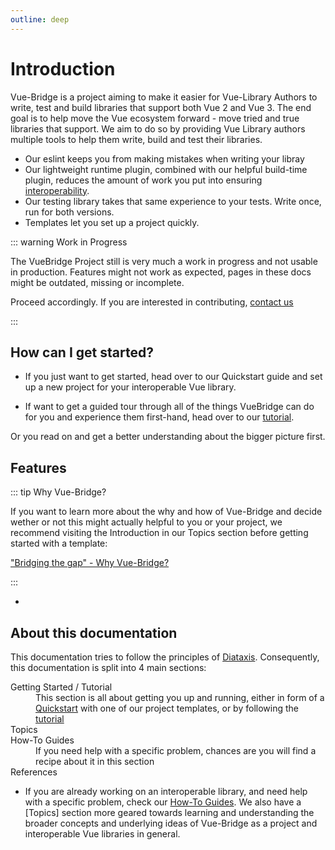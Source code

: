 ```yaml
---
outline: deep
---
```

# Introduction

Vue-Bridge is a project aiming to make it easier for Vue-Library Authors to write, test and build libraries that support both Vue 2 and Vue 3. The end goal is to help move the Vue ecosystem forward - move tried and true libraries that support. We aim to do so by providing Vue Library authors multiple tools to help them write, build and test their libraries.

* Our eslint keeps you from making mistakes when writing your libray
* Our lightweight runtime plugin, combined  with our helpful build-time plugin, reduces the amount of work you put into ensuring [interoperability](#).
* Our testing library takes that same experience to your tests. Write once, run for both versions.
* Templates let you set up a project quickly.

::: warning Work in Progress

The VueBridge Project still is very much a work in progress and not usable in production. Features might not work as expected, pages in these docs might be outdated, missing or incomplete.

Proceed accordingly. If you are interested in contributing, [contact us](https://twitter.com/VueBridge)

:::

## How can I get started?

* If you just want to get started, head over to our Quickstart guide and set up a new project for your interoperable Vue library.

* If want to get a guided tour through all of the things VueBridge can do for you and experience them first-hand, head over to our [tutorial](https://vuebridge.com/tutorial).

Or you read on and get a better understanding about the bigger picture first.
## Features

::: tip Why Vue-Bridge?

If you want to learn more about the why and how of Vue-Bridge and decide wether or not this might actually helpful to you or your project, we recommend visiting the Introduction in our Topics section before getting started with a template:

["Bridging the gap" - Why Vue-Bridge?](../topics/introduction-why-vue-bridge.md)

:::

* 

## About this documentation

This documentation tries to follow the principles of [Diataxis](https://diataxis.fr/). Consequently, this documentation is split into 4 main sections:

<dl>
  <dt>
  Getting Started / Tutorial
  </dt>
  <dd>
    This section is all about getting you up and running, either in form of a <a href="/getting-started/quickstart">Quickstart</a> with one of our project templates, or by following the <a href="/getting-started/tutorial">tutorial</a>
  </dd>
  <dt>
  Topics
  </dt>
  <dd></dd>
  <dt>
  How-To Guides
  </dt>
  <dd>If you need help with a specific problem, chances are you will find a recipe about it in this section</dd>
  <dt>
  References
  </dt>
  <dd></dd>
</dl>

* If you are already working on an interoperable library, and need help with a specific problem, check our [How-To Guides](). We also have a [Topics] section more geared towards learning and understanding the broader concepts and underlying ideas of Vue-Bridge as a project and interoperable Vue libraries in general.
